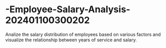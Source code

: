 # -Employee-Salary-Analysis-202401100300202
Analize the salary distribution of employees based on various factors and visualize the relationship between years of service and salary. 
